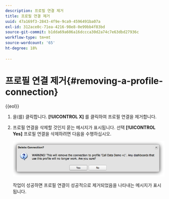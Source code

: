 ```yaml
---
description: 프로필 연결 제거
title: 프로필 연결 제거
uuid: 47a169f3-2843-4f9e-9ca9-4596491ba07a
exl-id: 312ace0c-71ea-4216-98e8-0e99bb4f83bd
source-git-commit: b1dda69a606a16dccca30d2a74c7e63dbd27936c
workflow-type: tm+mt
source-wordcount: '65'
ht-degree: 18%

---
```


# 프로필 연결 제거{#removing-a-profile-connection}

{{eol}}

1. 을(를) 클릭합니다. **[!UICONTROL X]** 를 클릭하여 프로필 연결을 제거합니다.
1. 프로필 연결을 삭제할 것인지 묻는 메시지가 표시됩니다. 선택 **[!UICONTROL Yes]** 프로필 연결을 삭제하려면 다음을 수행하십시오.

   ![](assets/delete_connection.png)

   작업이 성공하면 프로필 연결이 성공적으로 제거되었음을 나타내는 메시지가 표시됩니다.
